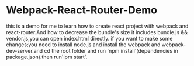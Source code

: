 # Webpack-React-Router-Demo
this is a demo for me to learn how to create react project with webpack and react-router.And how to decrease the bundle's size
it includes bundle.js && vendor.js,you can open index.html directly.
if you want to make some changes;you need to install node.js and install the webpack and webpack-dev-server.and cd the root folder and run 'npm install'(dependencies in package.json).then run'ipm start'.
